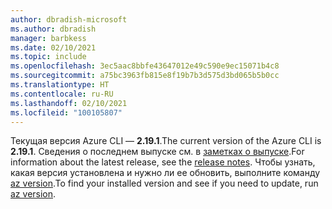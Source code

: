 ```yaml
---
author: dbradish-microsoft
ms.author: dbradish
manager: barbkess
ms.date: 02/10/2021
ms.topic: include
ms.openlocfilehash: 3ec5aac8bbfe43647012e49c590e9ec15071b4c8
ms.sourcegitcommit: a75bc3963fb815e8f19b7b3d575d3bd065b5b0cc
ms.translationtype: HT
ms.contentlocale: ru-RU
ms.lasthandoff: 02/10/2021
ms.locfileid: "100105807"
---
```

<span data-ttu-id="d81fb-101">Текущая версия Azure CLI — __2.19.1__.</span><span class="sxs-lookup"><span data-stu-id="d81fb-101">The current version of the Azure CLI is __2.19.1__.</span></span> <span data-ttu-id="d81fb-102">Сведения о последнем выпуске см. в [заметках о выпуске](../release-notes-azure-cli.md).</span><span class="sxs-lookup"><span data-stu-id="d81fb-102">For information about the latest release, see the [release notes](../release-notes-azure-cli.md).</span></span> <span data-ttu-id="d81fb-103">Чтобы узнать, какая версия установлена и нужно ли ее обновить, выполните команду [az version](/cli/azure/reference-index#az_version).</span><span class="sxs-lookup"><span data-stu-id="d81fb-103">To find your installed version and see if you need to update, run [az version](/cli/azure/reference-index#az_version).</span></span>
